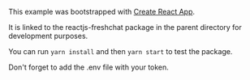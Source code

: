 This example was bootstrapped with [Create React App](https://github.com/facebook/create-react-app).

It is linked to the reactjs-freshchat package in the parent directory for development purposes.

You can run `yarn install` and then `yarn start` to test the package.

Don't forget to add the .env file with your token.